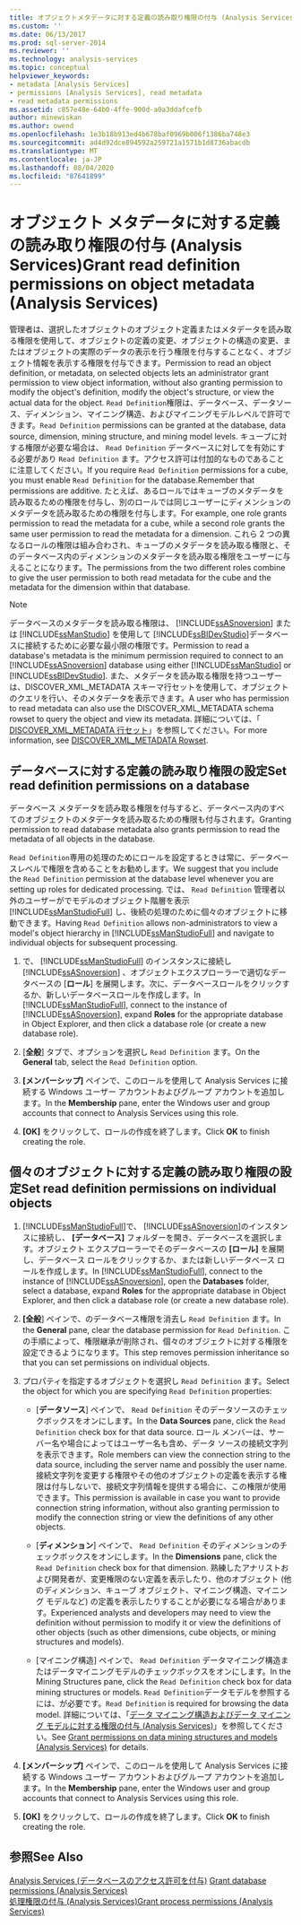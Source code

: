 ```yaml
---
title: オブジェクトメタデータに対する定義の読み取り権限の付与 (Analysis Services) |Microsoft Docs
ms.custom: ''
ms.date: 06/13/2017
ms.prod: sql-server-2014
ms.reviewer: ''
ms.technology: analysis-services
ms.topic: conceptual
helpviewer_keywords:
- metadata [Analysis Services]
- permissions [Analysis Services], read metadata
- read metadata permissions
ms.assetid: c857e48e-64b0-4ffe-900d-a0a3ddafcefb
author: minewiskan
ms.author: owend
ms.openlocfilehash: 1e3b18b913ed4b678baf0969b006f1386ba748e3
ms.sourcegitcommit: ad4d92dce894592a259721a1571b1d8736abacdb
ms.translationtype: MT
ms.contentlocale: ja-JP
ms.lasthandoff: 08/04/2020
ms.locfileid: "87641899"
---
```

# <a name="grant-read-definition-permissions-on-object-metadata-analysis-services"></a><span data-ttu-id="666c2-102">オブジェクト メタデータに対する定義の読み取り権限の付与 (Analysis Services)</span><span class="sxs-lookup"><span data-stu-id="666c2-102">Grant read definition permissions on object metadata (Analysis Services)</span></span>
  <span data-ttu-id="666c2-103">管理者は、選択したオブジェクトのオブジェクト定義またはメタデータを読み取る権限を使用して、オブジェクトの定義の変更、オブジェクトの構造の変更、またはオブジェクトの実際のデータの表示を行う権限を付与することなく、オブジェクト情報を表示する権限を付与できます。</span><span class="sxs-lookup"><span data-stu-id="666c2-103">Permission to read an object definition, or metadata, on selected objects lets an administrator grant permission to view object information, without also granting permission to modify the object's definition, modify the object's structure, or view the actual data for the object.</span></span> <span data-ttu-id="666c2-104">`Read Definition`権限は、データベース、データソース、ディメンション、マイニング構造、およびマイニングモデルレベルで許可できます。</span><span class="sxs-lookup"><span data-stu-id="666c2-104">`Read Definition` permissions can be granted at the database, data source, dimension, mining structure, and mining model levels.</span></span> <span data-ttu-id="666c2-105">キューブに対する権限が必要な場合は、 `Read Definition` データベースに対してを有効にする必要があり `Read Definition` ます。アクセス許可は付加的なものであることに注意してください。</span><span class="sxs-lookup"><span data-stu-id="666c2-105">If you require `Read Definition` permissions for a cube, you must enable `Read Definition` for the database.Remember that permissions are additive.</span></span> <span data-ttu-id="666c2-106">たとえば、あるロールではキューブのメタデータを読み取るための権限を付与し、別のロールでは同じユーザーにディメンションのメタデータを読み取るための権限を付与します。</span><span class="sxs-lookup"><span data-stu-id="666c2-106">For example, one role grants permission to read the metadata for a cube, while a second role grants the same user permission to read the metadata for a dimension.</span></span> <span data-ttu-id="666c2-107">これら 2 つの異なるロールの権限は組み合わされ、キューブのメタデータを読み取る権限と、そのデータベース内のディメンションのメタデータを読み取る権限をユーザーに与えることになります。</span><span class="sxs-lookup"><span data-stu-id="666c2-107">The permissions from the two different roles combine to give the user permission to both read metadata for the cube and the metadata for the dimension within that database.</span></span>  
  
> [!NOTE]  
>  <span data-ttu-id="666c2-108">データベースのメタデータを読み取る権限は、 [!INCLUDE[ssASnoversion](../../includes/ssasnoversion-md.md)] または [!INCLUDE[ssManStudio](../../includes/ssmanstudio-md.md)] を使用して [!INCLUDE[ssBIDevStudio](../../includes/ssbidevstudio-md.md)]データベースに接続するために必要な最小限の権限です。</span><span class="sxs-lookup"><span data-stu-id="666c2-108">Permission to read a database's metadata is the minimum permission required to connect to an [!INCLUDE[ssASnoversion](../../includes/ssasnoversion-md.md)] database using either [!INCLUDE[ssManStudio](../../includes/ssmanstudio-md.md)] or [!INCLUDE[ssBIDevStudio](../../includes/ssbidevstudio-md.md)].</span></span> <span data-ttu-id="666c2-109">また、メタデータを読み取る権限を持つユーザーは、DISCOVER_XML_METADATA スキーマ行セットを使用して、オブジェクトのクエリを行い、そのメタデータを表示できます。</span><span class="sxs-lookup"><span data-stu-id="666c2-109">A user who has permission to read metadata can also use the DISCOVER_XML_METADATA schema rowset to query the object and view its metadata.</span></span> <span data-ttu-id="666c2-110">詳細については、「 [DISCOVER_XML_METADATA 行セット](https://docs.microsoft.com/bi-reference/schema-rowsets/xml/discover-xml-metadata-rowset)」を参照してください。</span><span class="sxs-lookup"><span data-stu-id="666c2-110">For more information, see [DISCOVER_XML_METADATA Rowset](https://docs.microsoft.com/bi-reference/schema-rowsets/xml/discover-xml-metadata-rowset).</span></span>  
  
## <a name="set-read-definition-permissions-on-a-database"></a><span data-ttu-id="666c2-111">データベースに対する定義の読み取り権限の設定</span><span class="sxs-lookup"><span data-stu-id="666c2-111">Set read definition permissions on a database</span></span>  
 <span data-ttu-id="666c2-112">データベース メタデータを読み取る権限を付与すると、データベース内のすべてのオブジェクトのメタデータを読み取るための権限も付与されます。</span><span class="sxs-lookup"><span data-stu-id="666c2-112">Granting permission to read database metadata also grants permission to read the metadata of all objects in the database.</span></span>  
  
 <span data-ttu-id="666c2-113">`Read Definition`専用の処理のためにロールを設定するときは常に、データベースレベルで権限を含めることをお勧めします。</span><span class="sxs-lookup"><span data-stu-id="666c2-113">We suggest that you include the `Read Definition` permission at the database level whenever you are setting up roles for dedicated processing.</span></span> <span data-ttu-id="666c2-114">では、 `Read Definition` 管理者以外のユーザーがでモデルのオブジェクト階層を表示 [!INCLUDE[ssManStudioFull](../../includes/ssmanstudiofull-md.md)] し、後続の処理のために個々のオブジェクトに移動できます。</span><span class="sxs-lookup"><span data-stu-id="666c2-114">Having `Read Definition` allows non-administrators to view a model's object hierarchy in [!INCLUDE[ssManStudioFull](../../includes/ssmanstudiofull-md.md)] and navigate to individual objects for subsequent processing.</span></span>  
  
1.  <span data-ttu-id="666c2-115">で、 [!INCLUDE[ssManStudioFull](../../includes/ssmanstudiofull-md.md)] のインスタンスに接続し [!INCLUDE[ssASnoversion](../../includes/ssasnoversion-md.md)] 、オブジェクトエクスプローラーで適切なデータベースの [**ロール**] を展開します。次に、データベースロールをクリックするか、新しいデータベースロールを作成します。</span><span class="sxs-lookup"><span data-stu-id="666c2-115">In [!INCLUDE[ssManStudioFull](../../includes/ssmanstudiofull-md.md)], connect to the instance of [!INCLUDE[ssASnoversion](../../includes/ssasnoversion-md.md)], expand **Roles** for the appropriate database in Object Explorer, and then click a database role (or create a new database role).</span></span>  
  
2.  <span data-ttu-id="666c2-116">[**全般**] タブで、オプションを選択し `Read Definition` ます。</span><span class="sxs-lookup"><span data-stu-id="666c2-116">On the **General** tab, select the `Read Definition` option.</span></span>  
  
3.  <span data-ttu-id="666c2-117">**[メンバーシップ]** ペインで、このロールを使用して Analysis Services に接続する Windows ユーザー アカウントおよびグループ アカウントを追加します。</span><span class="sxs-lookup"><span data-stu-id="666c2-117">In the **Membership** pane, enter the Windows user and group accounts that connect to Analysis Services using this role.</span></span>  
  
4.  <span data-ttu-id="666c2-118">**[OK]** をクリックして、ロールの作成を終了します。</span><span class="sxs-lookup"><span data-stu-id="666c2-118">Click **OK** to finish creating the role.</span></span>  
  
## <a name="set-read-definition-permissions-on-individual-objects"></a><span data-ttu-id="666c2-119">個々のオブジェクトに対する定義の読み取り権限の設定</span><span class="sxs-lookup"><span data-stu-id="666c2-119">Set read definition permissions on individual objects</span></span>  
  
1.  <span data-ttu-id="666c2-120">[!INCLUDE[ssManStudioFull](../../includes/ssmanstudiofull-md.md)]で、 [!INCLUDE[ssASnoversion](../../includes/ssasnoversion-md.md)]のインスタンスに接続し、 **[データベース]** フォルダーを開き、データベースを選択します。オブジェクト エクスプローラーでそのデータベースの **[ロール]** を展開し、データベース ロールをクリックするか、または新しいデータベース ロールを作成します。</span><span class="sxs-lookup"><span data-stu-id="666c2-120">In [!INCLUDE[ssManStudioFull](../../includes/ssmanstudiofull-md.md)], connect to the instance of [!INCLUDE[ssASnoversion](../../includes/ssasnoversion-md.md)], open the **Databases** folder, select a database, expand **Roles** for the appropriate database in Object Explorer, and then click a database role (or create a new database role).</span></span>  
  
2.  <span data-ttu-id="666c2-121">**[全般**] ペインで、のデータベース権限を消去し `Read Definition` ます。</span><span class="sxs-lookup"><span data-stu-id="666c2-121">In the **General** pane, clear the database permission for `Read Definition`.</span></span> <span data-ttu-id="666c2-122">この手順によって、権限継承が削除され、個々のオブジェクトに対する権限を設定できるようになります。</span><span class="sxs-lookup"><span data-stu-id="666c2-122">This step removes permission inheritance so that you can set permissions on individual objects.</span></span>  
  
3.  <span data-ttu-id="666c2-123">プロパティを指定するオブジェクトを選択し `Read Definition` ます。</span><span class="sxs-lookup"><span data-stu-id="666c2-123">Select the object for which you are specifying `Read Definition` properties:</span></span>  
  
    -   <span data-ttu-id="666c2-124">[**データソース**] ペインで、 `Read Definition` そのデータソースのチェックボックスをオンにします。</span><span class="sxs-lookup"><span data-stu-id="666c2-124">In the **Data Sources** pane, click the `Read Definition` check box for that data source.</span></span> <span data-ttu-id="666c2-125">ロール メンバーは、サーバー名や場合によってはユーザー名も含め、データ ソースの接続文字列を表示できます。</span><span class="sxs-lookup"><span data-stu-id="666c2-125">Role members can view the connection string to the data source, including the server name and possibly the user name.</span></span> <span data-ttu-id="666c2-126">接続文字列を変更する権限やその他のオブジェクトの定義を表示する権限は付与しないで、接続文字列情報を提供する場合に、この権限が使用できます。</span><span class="sxs-lookup"><span data-stu-id="666c2-126">This permission is available in case you want to provide connection string information, without also granting permission to modify the connection string or view the definitions of any other objects.</span></span>  
  
    -   <span data-ttu-id="666c2-127">[**ディメンション**] ペインで、 `Read Definition` そのディメンションのチェックボックスをオンにします。</span><span class="sxs-lookup"><span data-stu-id="666c2-127">In the **Dimensions** pane, click the `Read Definition` check box for that dimension.</span></span> <span data-ttu-id="666c2-128">熟練したアナリストおよび開発者が、変更権限のない定義を表示したり、他のオブジェクト (他のディメンション、キューブ オブジェクト、マイニング構造、マイニング モデルなど) の定義を表示したりすることが必要になる場合があります。</span><span class="sxs-lookup"><span data-stu-id="666c2-128">Experienced analysts and developers may need to view the definition without permission to modify it or view the definitions of other objects (such as other dimensions, cube objects, or mining structures and models).</span></span>  
  
    -   <span data-ttu-id="666c2-129">[マイニング構造] ペインで、 `Read Definition` データマイニング構造またはデータマイニングモデルのチェックボックスをオンにします。</span><span class="sxs-lookup"><span data-stu-id="666c2-129">In the Mining Structures pane, click the `Read Definition` check box for data mining structures or models.</span></span> <span data-ttu-id="666c2-130">`Read Definition`データモデルを参照するには、が必要です。</span><span class="sxs-lookup"><span data-stu-id="666c2-130">`Read Definition` is required for browsing the data model.</span></span> <span data-ttu-id="666c2-131">詳細については、「[データ マイニング構造およびデータ マイニング モデルに対する権限の付与 &#40;Analysis Services&#41;](grant-permissions-on-data-mining-structures-and-models-analysis-services.md)」を参照してください。</span><span class="sxs-lookup"><span data-stu-id="666c2-131">See [Grant permissions on data mining structures and models &#40;Analysis Services&#41;](grant-permissions-on-data-mining-structures-and-models-analysis-services.md) for details.</span></span>  
  
4.  <span data-ttu-id="666c2-132">**[メンバーシップ]** ペインで、このロールを使用して Analysis Services に接続する Windows ユーザー アカウントおよびグループ アカウントを追加します。</span><span class="sxs-lookup"><span data-stu-id="666c2-132">In the **Membership** pane, enter the Windows user and group accounts that connect to Analysis Services using this role.</span></span>  
  
5.  <span data-ttu-id="666c2-133">**[OK]** をクリックして、ロールの作成を終了します。</span><span class="sxs-lookup"><span data-stu-id="666c2-133">Click **OK** to finish creating the role.</span></span>  
  
## <a name="see-also"></a><span data-ttu-id="666c2-134">参照</span><span class="sxs-lookup"><span data-stu-id="666c2-134">See Also</span></span>  
 <span data-ttu-id="666c2-135">[Analysis Services &#40;データベースのアクセス許可を付与&#41;](grant-database-permissions-analysis-services.md) </span><span class="sxs-lookup"><span data-stu-id="666c2-135">[Grant database permissions &#40;Analysis Services&#41;](grant-database-permissions-analysis-services.md) </span></span>  
 [<span data-ttu-id="666c2-136">処理権限の付与 &#40;Analysis Services&#41;</span><span class="sxs-lookup"><span data-stu-id="666c2-136">Grant process permissions &#40;Analysis Services&#41;</span></span>](grant-process-permissions-analysis-services.md)  
  
  
